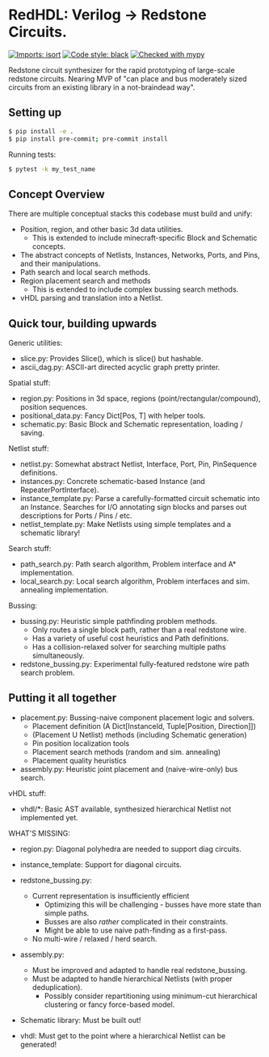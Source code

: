 RedHDL: Verilog -> Redstone Circuits.
=====================================
[![Imports: isort](https://img.shields.io/badge/%20imports-isort-%231674b1?style=flat&labelColor=ef8336)](https://pycqa.github.io/isort/)
[![Code style: black](https://img.shields.io/badge/code%20style-black-000000.svg)](https://github.com/psf/black)
[![Checked with mypy](http://www.mypy-lang.org/static/mypy_badge.svg)](http://mypy-lang.org/)

Redstone circuit synthesizer for the rapid prototyping of large-scale redstone circuits.
Nearing MVP of "can place and bus moderately sized circuits from an existing library in a not-braindead way".


Setting up
----------
```sh
$ pip install -e .
$ pip install pre-commit; pre-commit install
```

Running tests:
```sh
$ pytest -k my_test_name
```

Concept Overview
----------------

There are multiple conceptual stacks this codebase must build and unify:
- Position, region, and other basic 3d data utilities.
    - This is extended to include minecraft-specific Block and Schematic concepts.
- The abstract concepts of Netlists, Instances, Networks, Ports, and Pins, and their manipulations.
- Path search and local search methods.
- Region placement search and methods
    - This is extended to include complex bussing search methods.
- vHDL parsing and translation into a Netlist.


Quick tour, building upwards
----------------------------

Generic utilities:
- slice.py: Provides Slice(), which is slice() but hashable.
- ascii_dag.py: ASCII-art directed acyclic graph pretty printer.

Spatial stuff:
- region.py: Positions in 3d space, regions (point/rectangular/compound), position sequences.
- positional_data.py: Fancy Dict[Pos, T] with helper tools.
- schematic.py: Basic Block and Schematic representation, loading / saving.

Netlist stuff:
- netlist.py: Somewhat abstract Netlist, Interface, Port, Pin, PinSequence definitions.
- instances.py: Concrete schematic-based Instance (and RepeaterPortInterface).
- instance_template.py: Parse a carefully-formatted circuit schematic into an Instance.
    Searches for I/O annotating sign blocks and parses out descriptions for Ports / Pins / etc.
- netlist_template.py: Make Netlists using simple templates and a schematic library!

Search stuff:
- path_search.py: Path search algorithm, Problem interface and A* implementation.
- local_search.py: Local search algorithm, Problem interfaces and sim. annealing implementation.

Bussing:
- bussing.py: Heuristic simple pathfinding problem methods.
    - Only routes a single block path, rather than a real redstone wire.
    - Has a variety of useful cost heuristics and Path definitions.
    - Has a collision-relaxed solver for searching multiple paths simultaneously.
- redstone_bussing.py: Experimental fully-featured redstone wire path search problem.

Putting it all together
-----------------------
- placement.py: Bussing-naive component placement logic and solvers.
    - Placement definition (A Dict[InstanceId, Tuple[Position, Direction]])
    - (Placement U Netlist) methods (including Schematic generation)
    - Pin position localization tools
    - Placement search methods (random and sim. annealing)
    - Placement quality heuristics
- assembly.py: Heuristic joint placement and (naive-wire-only) bus search.

vHDL stuff:
- vhdl/*: Basic AST available, synthesized hierarchical Netlist not implemented yet.


WHAT'S MISSING:
- region.py: Diagonal polyhedra are needed to support diag circuits.
- instance_template: Support for diagonal circuits.

- redstone_bussing.py:
    - Current representation is insufficiently efficient
        - Optimizing this will be challenging - busses have more state than simple paths.
        - Busses are also _rather_ complicated in their constraints.
        - Might be able to use naive path-finding as a first-pass.
    - No multi-wire / relaxed / herd search.

- assembly.py:
    - Must be improved and adapted to handle real redstone_bussing.
    - Must be adapted to handle hierarchical Netlists (with proper deduplication).
        - Possibly consider repartitioning using minimum-cut hierarchical clustering or
            fancy force-based model.

- Schematic library: Must be built out!
- vhdl: Must get to the point where a hierarchical Netlist can be generated!
